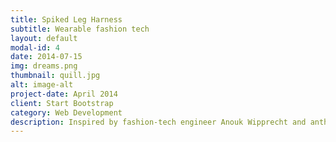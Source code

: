 ```yaml
---
title: Spiked Leg Harness
subtitle: Wearable fashion tech
layout: default
modal-id: 4
date: 2014-07-15
img: dreams.png
thumbnail: quill.jpg
alt: image-alt
project-date: April 2014
client: Start Bootstrap
category: Web Development
description: Inspired by fashion-tech engineer Anouk Wipprecht and anthropologist Edward T Hall, this project is an avante-garde wearable fashion tech device that is meant to bridge the gap between STEM and the creative arts. The device is a leg harness with spikes or quills extruding outward and able to detect incoming objects and move accordingly. This project is meant to redefine the user's social space by giving the user the freedom and power to control his/her surrounding environment.   <p>Visit this <a href="https://github.com/shankhan247/Winter-Project-2020">github page </a> to find the source code, circuit diagrams, and in depth information about the project. Visit this <a href="https://github.com/shankhan247/Winter_Project_2020_CAD">github page </a>to access the 3d printed/CAD files.</p> <p> Note:this project is in its final stages of completion (delayed due to lockdown of virus). A demo video will be recorded and uploaded soon. </p>
---
```



